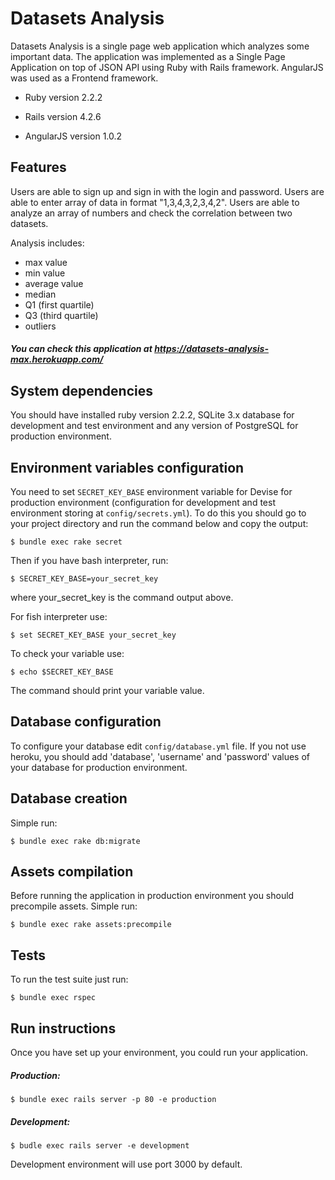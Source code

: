Datasets Analysis
=================

Datasets Analysis is a single page web application which analyzes some important data. The application was implemented as a Single Page Application on top of JSON API using Ruby with Rails framework. AngularJS was used as a Frontend framework.

* Ruby version 2.2.2

* Rails version 4.2.6

* AngularJS version 1.0.2

Features
--------
Users are able to sign up and sign in with the login and password.
Users are able to enter array of data in format "1,3,4,3,2,3,4,2".
Users are able to analyze an array of numbers and check the correlation between two datasets.

Analysis includes:

* max value
* min value
* average value
* median
* Q1 (first quartile)
* Q3 (third quartile)
* outliers

##### You can check this application at https://datasets-analysis-max.herokuapp.com/

System dependencies
-------------------
You should have installed ruby version 2.2.2, SQLite 3.x database for development and test environment and any version of PostgreSQL for production environment.

Environment variables configuration
-----------------------------------
You need to set `SECRET_KEY_BASE` environment variable for Devise for production environment (configuration for development and test environment storing at `config/secrets.yml`).
To do this you should go to your project directory and run the command below and copy the output:

    $ bundle exec rake secret

Then if you have bash interpreter, run:

    $ SECRET_KEY_BASE=your_secret_key

where your_secret_key is the command output above.

For fish interpreter use:

    $ set SECRET_KEY_BASE your_secret_key

To check your variable use:

    $ echo $SECRET_KEY_BASE

The command should print your variable value.

Database configuration
----------------------
To configure your database edit `config/database.yml` file.
If you not use heroku, you should add 'database', 'username' and 'password' values of your database for production environment.

Database creation
-----------------
Simple run:

    $ bundle exec rake db:migrate

Assets compilation
------------------
Before running the application in production environment you should precompile assets. Simple run:

    $ bundle exec rake assets:precompile

Tests
-----
To run the test suite just run:

    $ bundle exec rspec

Run instructions
----------------
Once you have set up your environment, you could run your application.
##### Production:

    $ bundle exec rails server -p 80 -e production

##### Development:

    $ budle exec rails server -e development

Development environment will use port 3000 by default.